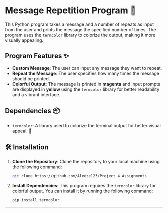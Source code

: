 # Message Repetition Program 🔁

This Python program takes a message and a number of repeats as input from the user and prints the message the specified number of times. The program uses the `termcolor` library to colorize the output, making it more visually appealing.

## Program Features ✨

- **Custom Message**: The user can input any message they want to repeat.
- **Repeat the Message**: The user specifies how many times the message should be printed.
- **Colorful Output**: The message is printed in **magenta** and input prompts are displayed in **yellow** using the `termcolor` library for better readability and a vibrant interface.

## Dependencies 📦

- `termcolor`: A library used to colorize the terminal output for better visual appeal. 🌈

## 🛠️ Installation

1. **Clone the Repository**:
    Clone the repository to your local machine using the following command:

    ```bash
    git clone https://github.com/Aleeze123/Project_4_Assignments
    ```

2. **Install Dependencies**:
    This program requires the `termcolor` library for colorful output. You can install it by running the following command:

    ```bash
    pip install termcolor
    ```

---
